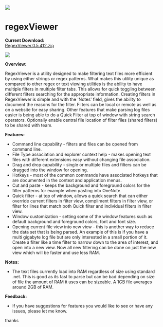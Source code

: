 ![](https://github.com/jasonagilbertson/regexViewer/blob/master/RegexViewer/images/ico.png)  

# regexViewer  

**Current Download:**  
[RegexViewer.0.5.412.zip](https://github.com/jasonagilbertson/regexViewer/releases/download/0.5.412/RegexViewer.0.5.412.zip) 

![](https://github.com/jasonagilbertson/regexViewer/blob/master/RegexViewer/images/rv-05412-window-image-1.png)		

**Overview:**

RegexViewer is a utility designed to make filtering text files more efficient by using either strings or regex patterns. What makes this utility unique as compared to other regex or text viewing utilities is the ability to have multiple filters in multiple filter tabs. This allows for quick toggling between different filters searching for the appropriate information. Creating filters in RegexViewer is simple and with the 'Notes' field, gives the ability to document the reasons for the filter. Filters can be local or remote as well as on a website for easy sharing. Other features that make parsing log files easier is being able to do a Quick Filter at top of window with string search operators. Optionally enable central file location of filter files (shared filters)  to be shared with team.

**Features:**
- Command line capability - filters and files can be opened from command line.
- File Type association and explorer context help - makes opening text files with different extensions easy without changing file association.
- Drag and drop capability - single or multiple files and filters can be dragged into the window for opening.
- Hotkeys - most of the common commands have associated hotkeys that are documented in the context and application menus.
- Cut and paste - keeps the background and foreground colors for the filter patterns for example when pasting into OneNote.
- Quick filter - at top of window, allows a quick search that can either override current filters in filter view, compliment filters in filter view, or filter for lines that match both Quick filter and individual filters in filter view.
- Window customization - setting some of the window features such as default background and foreground colors, font and font size.
- Opening current file view into new view - this is another way to reduce the data set that is being parsed. An example of this is if you have a multi gigabyte log file but are only interested in a small portion of it. Create a filter like a time filter to narrow down to the area of interest, and open into a new view. Now all new filtering can be done on just the new view which will be faster and use less RAM.

**Notes:**
- The text files currently load into RAM regardless of size using standard .net. This is good as its fast to parse but can be bad depending on size of file the amount of RAM it uses can be sizeable. A 1GB file averages around 2GB of RAM.

**Feedback:**
- If you have suggestions for features you would like to see or have any issues, please let me know.

thanks


